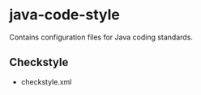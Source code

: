 # java-code-style

Contains configuration files for Java coding standards.

## Checkstyle

- checkstyle.xml
